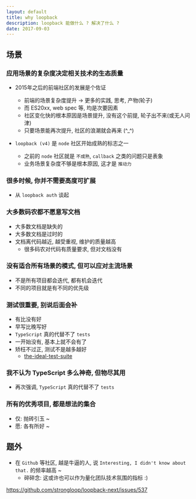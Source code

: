 ```yaml
---
layout: default
title: why loopback
description: loopback 能做什么 ? 解决了什么 ?
date: 2017-09-03
---
```


## 场景

### 应用场景的复杂度决定相关技术的生态质量

* 2015年之后的前端社区的发展是个佐证
  - 前端的场景复杂度提升 -> 更多的实践, 思考, 产物(轮子)
  - 而 ES20xx, web spec 等, 均是次要因素
  - 社区变化快的根本原因是场景提升, 没有这个前提, 轮子出不来(或无人问津)
  - 只要场景能再次提升, 社区的浪潮就会再来 (^_^)

* `loopback (v4)` 是 `node` 社区开始成熟的标志之一
  - 之前的 `node` 社区就是 `不成熟`, `callback` 之类的问题只是表象
  - 业务场景复杂度不够是根本原因, 这才是 `推动力`

### 很多时候, 你并不需要高度可扩展

* 从 `loopback auth` 谈起

### 大多数码农都不愿意写文档

* 大多数文档是缺失的
* 大多数文档是过时的
* 文档离代码越近, 越受重视, 维护的质量越高
  - 很多码农对代码有质量要求, 但对文档没有

### 没有适合所有场景的模式, 但可以应对主流场景

* 不是所有项目都会迭代, 都有机会迭代
* 不同的项目就是有不同的优先级

### 测试很重要, 别说后面会补

* 有比没有好
* 早写比晚写好
* `TypeScript` 真的代替不了 `tests`
* 一开始没有, 基本上就不会有了
* 矫枉不过正, 测试不是越多越好
  - [the-ideal-test-suite](https://github.com/strongloop/loopback-next/wiki/Thinking-in-LoopBack#the-ideal-test-suite)

### 我不认为 TypeScript 多么神奇, 但物尽其用

* 再次强调, `TypeScript` 真的代替不了 `tests`

### 所有的优秀项目, 都是想法的集合

* 仅: 抛砖引玉 ~
* 愿: 各有所好 ~

## 题外

* 在 `Github` 等社区, 越是牛逼的人, 说 `Interesting, I didn't know about that.` 的频率越高 ~
  - 碎碎念: 这或许也可以作为量化团队技术氛围的指标 :)

https://github.com/strongloop/loopback-next/issues/537
